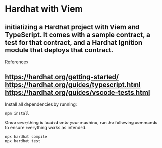 # Hardhat with Viem

initializing a Hardhat project with Viem and TypeScript. It comes with a sample contract, a test for that contract, and a Hardhat Ignition module that deploys that contract.
---
References

https://hardhat.org/getting-started/
https://hardhat.org/guides/typescript.html
https://hardhat.org/guides/vscode-tests.html
---

Install all dependencies by running:

```shell
npm install
```
Once everything is loaded onto your machine, run the following commands to ensure everything works as intended.

```shell
npx hardhat compile
npx hardhat test
```

